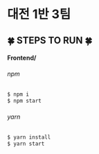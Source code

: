 # 대전 1반 3팀

## :four_leaf_clover: STEPS TO RUN :four_leaf_clover:

#### Frontend/

###### npm

```bash
$ npm i
$ npm start
```

###### yarn

```bash
$ yarn install
$ yarn start
```

